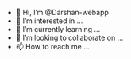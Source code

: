 - 👋 Hi, I’m @Darshan-webapp
- 👀 I’m interested in ...
- 🌱 I’m currently learning ...
- 💞️ I’m looking to collaborate on ...
- 📫 How to reach me ...

<!---
Darshan-webapp/Darshan-webapp is a ✨ special ✨ repository because its `README.md` (this file) appears on your GitHub profile.
You can click the Preview link to take a look at your changes.
--->
